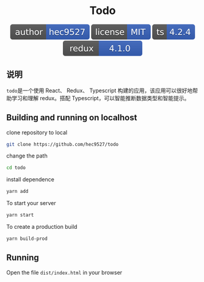 <div style="text-align:center;" align="center">

# Todo

![](svg/author-hec9527.svg)
![](svg/license-MIT.svg)
![](svg/ts-4.2.4.svg)
![](svg/redux-4.1.0.svg)

</div>

## 说明

`todo`是一个使用 React、 Redux、 Typescript 构建的应用，该应用可以很好地帮助学习和理解 redux。搭配 Typescript，可以智能推断数据类型和智能提示。

## Building and running on localhost

clone repository to local

```zsh
git clone https://github.com/hec9527/todo
```

change the path

```zsh
cd todo
```

install dependence

```zsh
yarn add
```

To start your server

```zsh
yarn start
```

To create a production build

```zsh
yarn build-prod
```

## Running

Open the file `dist/index.html` in your browser
